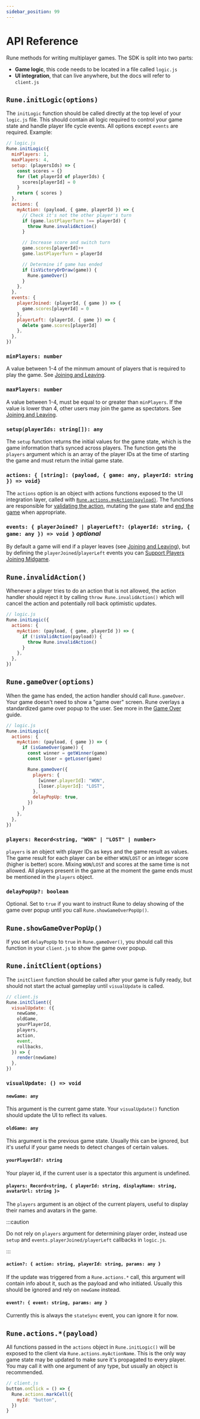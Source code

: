 ```yaml
---
sidebar_position: 99
---
```


# API Reference

Rune methods for writing multiplayer games. The SDK is split into two parts:

- **Game logic**, this code needs to be located in a file called `logic.js`
- **UI integration**, that can live anywhere, but the docs will refer to `client.js`

## `Rune.initLogic(options)`

The `initLogic` function should be called directly at the top level of your `logic.js` file. This should contain all logic required to control your game state and handle player life cycle events. All options except `events` are required. Example:

```js
// logic.js
Rune.initLogic({
  minPlayers: 1,
  maxPlayers: 4,
  setup: (playersIds) => {
    const scores = {}
    for (let playerId of playerIds) {
      scores[playerId] = 0
    }
    return { scores }
  },
  actions: {
    myAction: (payload, { game, playerId }) => {
      // Check it's not the other player's turn
      if (game.lastPlayerTurn !== playerId) {
        throw Rune.invalidAction()
      }

      // Increase score and switch turn
      game.scores[playerId]++
      game.lastPlayerTurn = playerId

      // Determine if game has ended
      if (isVictoryOrDraw(game)) {
        Rune.gameOver()
      }
    },
  },
  events: {
    playerJoined: (playerId, { game }) => {
      game.scores[playerId] = 0
    },
    playerLeft: (playerId, { game }) => {
      delete game.scores[playerId]
    },
  },
})
```

### `minPlayers: number`

A value between 1-4 of the minmum amount of players that is required to play the game. See [Joining and Leaving](multiplayer/joining-leaving.md#minimum-and-maximum-players).

### `maxPlayers: number`

A value between 1-4, must be equal to or greater than `minPlayers`. If the value is lower than 4, other users may join the game as spectators. See [Joining and Leaving](multiplayer/joining-leaving.md#minimum-and-maximum-players).

### `setup(playerIds: string[]): any`

The `setup` function returns the initial values for the game state, which is the game information that’s synced across players. The function gets the `players` argument which is an array of the player IDs at the time of starting the game and must return the initial game state.

### `actions: { [string]: (payload, { game: any, playerId: string }) => void}`

The `actions` option is an object with actions functions exposed to the UI integration layer, called with [`Rune.actions.myAction(payload)`](#runeactionspayload). The functions are responsible for [validating the action](#runeinvalidaction), mutating the `game` state and [end the game](#runegameover) when appropriate.

### `events: { playerJoined? | playerLeft?: (playerId: string, { game: any }) => void }` _optional_

By default a game will end if a player leaves (see [Joining and Leaving](multiplayer/joining-leaving.md#minimum-and-maximum-players)), but by defining the `playerJoined`/`playerLeft` events you can [Support Players Joining Midgame](multiplayer/joining-leaving.md#supporting-players-joining-midgame).

## `Rune.invalidAction()`

Whenever a player tries to do an action that is not allowed, the action handler should reject it by calling `throw Rune.invalidAction()` which will cancel the action and potentially roll back optimistic updates.

```js
// logic.js
Rune.initLogic({
  actions: {
    myAction: (payload, { game, playerId }) => {
      if (!isValidAction(payload)) {
        throw Rune.invalidAction()
      }
    },
  },
})
```

## `Rune.gameOver(options)`

When the game has ended, the action handler should call `Rune.gameOver`. Your game doesn't need to show a "game over" screen. Rune overlays a standardized game over popup to the user. See more in the [Game Over](game-over.md) guide.

```js
// logic.js
Rune.initLogic({
  actions: {
    myAction: (payload, { game }) => {
      if (isGameOver(game)) {
        const winner = getWinner(game)
        const loser = getLoser(game)

        Rune.gameOver({
          players: {
            [winner.playerId]: "WON",
            [loser.playerId]: "LOST",
          },
          delayPopUp: true,
        })
      }
    },
  },
})
```

### `players: Record<string, "WON" | "LOST" | number>`

`players` is an object with player IDs as keys and the game result as values. The game result for each player can be either `WON`/`LOST` or an integer score (higher is better) score. Mixing `WON`/`LOST` and scores at the same time is not allowed. All players present in the game at the moment the game ends must be mentioned in the `players` object.

### `delayPopUp?: boolean`

Optional. Set to `true` if you want to instruct Rune to delay showing of the game over popup until you call `Rune.showGameOverPopUp()`.

## `Rune.showGameOverPopUp()`

If you set `delayPopUp` to `true` in `Rune.gameOver()`, you should call this function in your `client.js` to show the game over popup.

## `Rune.initClient(options)`

The `initClient` function should be called after your game is fully ready, but should not start the actual gameplay until `visualUpdate` is called.

```js
// client.js
Rune.initClient({
  visualUpdate: ({
    newGame,
    oldGame,
    yourPlayerId,
    players,
    action,
    event,
    rollbacks,
  }) => {
    render(newGame)
  },
})
```

### `visualUpdate: () => void`

#### `newGame: any`

This argument is the current game state. Your `visualUpdate()` function should update the UI to reflect its values.

#### `oldGame: any`

This argument is the previous game state. Usually this can be ignored, but it's useful if your game needs to detect changes of certain values.

#### `yourPlayerId?: string`

Your player id, if the current user is a spectator this argument is undefined.

#### `players: Record<string, { playerId: string, displayName: string, avatarUrl: string }>`

The `players` argument is an object of the current players, useful to display their names and avatars in the game.

:::caution

Do not rely on `players` argument for determining player order, instead use `setup` and `events.playerJoined/playerLeft` callbacks in `logic.js`.

:::

#### `action?: { action: string, playerId: string, params: any }`

If the update was triggered from a `Rune.actions.*` call, this argument will contain info about it, such as the payload and who initiated. Usually this should be ignored and rely on `newGame` instead.

#### `event?: { event: string, params: any }`

Currently this is always the `stateSync` event, you can ignore it for now.

## `Rune.actions.*(payload)`

All functions passed in the `actions` object in `Rune.initLogic()` will be exposed to the client via `Rune.actions.myActionName`. This is the only way game state may be updated to make sure it's propagated to every player. You may call it with one argument of any type, but usually an object is recommended.

```js
// client.js
button.onClick = () => {
  Rune.actions.markCell({
    myId: "button",
  })
}
```
